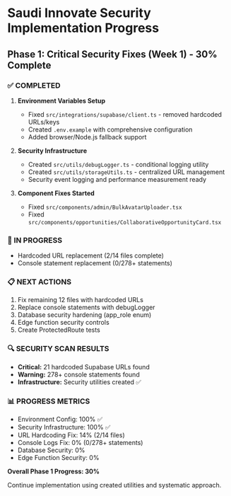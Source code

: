 # Saudi Innovate Security Implementation Progress

## Phase 1: Critical Security Fixes (Week 1) - 30% Complete

### ✅ COMPLETED
1. **Environment Variables Setup**
   - Fixed `src/integrations/supabase/client.ts` - removed hardcoded URLs/keys
   - Created `.env.example` with comprehensive configuration
   - Added browser/Node.js fallback support

2. **Security Infrastructure**
   - Created `src/utils/debugLogger.ts` - conditional logging utility
   - Created `src/utils/storageUtils.ts` - centralized URL management
   - Security event logging and performance measurement ready

3. **Component Fixes Started**
   - Fixed `src/components/admin/BulkAvatarUploader.tsx`
   - Fixed `src/components/opportunities/CollaborativeOpportunityCard.tsx`

### 🔄 IN PROGRESS
- Hardcoded URL replacement (2/14 files complete)
- Console statement replacement (0/278+ statements)

### 📋 NEXT ACTIONS
1. Fix remaining 12 files with hardcoded URLs
2. Replace console statements with debugLogger
3. Database security hardening (app_role enum)
4. Edge function security controls
5. Create ProtectedRoute tests

### 🔍 SECURITY SCAN RESULTS
- **Critical:** 21 hardcoded Supabase URLs found
- **Warning:** 278+ console statements found
- **Infrastructure:** Security utilities created ✅

### 📊 PROGRESS METRICS
- Environment Config: 100% ✅
- Security Infrastructure: 100% ✅
- URL Hardcoding Fix: 14% (2/14 files)
- Console Logs Fix: 0% (0/278+ statements)
- Database Security: 0%
- Edge Function Security: 0%

**Overall Phase 1 Progress: 30%**

Continue implementation using created utilities and systematic approach.